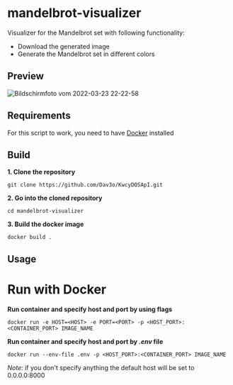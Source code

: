 # mandelbrot-visualizer
Visualizer for the Mandelbrot set with following functionality:

* Download the generated image
* Generate the Mandelbrot set in different colors

## Preview

![Bildschirmfoto vom 2022-03-23 22-22-58](https://user-images.githubusercontent.com/61215846/159800797-32fd6a9f-e117-470e-9361-a53e0ced978a.png)


## Requirements

For this script to work, you need to have [Docker](https://www.docker.com/products/docker-desktop) installed

## Build

**1. Clone the repository**
```
git clone https://github.com/Dav3o/KwcyDOSApI.git
```
**2. Go into the cloned repository**
```
cd mandelbrot-visualizer
```
**3. Build the docker image**
```
docker build .
```
## Usage

# Run with Docker

**Run container and specify host and port by using flags**
```
docker run -e HOST=<HOST> -e PORT=<PORT> -p <HOST_PORT>:<CONTAINER_PORT> IMAGE_NAME
```
**Run container and specify host and port by *.env* file**
```
docker run --env-file .env -p <HOST_PORT>:<CONTAINER_PORT> IMAGE_NAME
```
*Note:* if you don't specify anything the default host will be set to 0.0.0.0:8000
